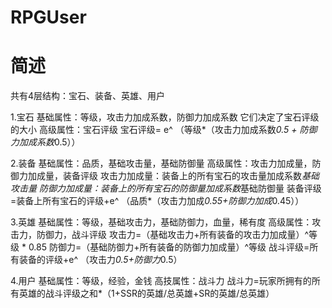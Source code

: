 # RPGUser

# 简述
共有4层结构：宝石、装备、英雄、用户


1.宝石
  基础属性：等级，攻击力加成系数，防御力加成系数
      它们决定了宝石评级的大小
  高级属性：宝石评级
               宝石评级= e^ （等级*（攻击力加成系数*0.5 + 防御力加成系数*0.5））
 
    
2.装备
  基础属性：品质，基础攻击量，基础防御量
  高级属性：攻击力加成量，防御力加成量，装备评级
              攻击力加成量：装备上的所有宝石的攻击量加成系数*基础攻击量
              防御力加成量：装备上的所有宝石的防御量加成系数*基础防御量
              装备评级=装备上所有宝石的评级+e^ （品质*（攻击力加成*0.55+防御力加成*0.45））
           
  
3.英雄
  基础属性：等级，基础攻击力，基础防御力，血量，稀有度
  高级属性：攻击力，防御力，战斗评级
               攻击力=（基础攻击力+所有装备的攻击力加成量）^等级 * 0.85
               防御力=（基础防御力+所有装备的防御力加成量）^等级
               战斗评级=所有装备的评级+e^ （攻击力*0.5+防御力*0.5）
  
  
4.用户
  基础属性：等级，经验，金钱
  高技属性：战斗力
              战斗力=玩家所拥有的所有英雄的战斗评级之和*（1+SSR的英雄/总英雄+SR的英雄/总英雄）
